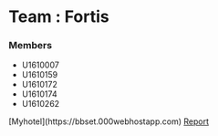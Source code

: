 <h1>Team : Fortis</h1>
<h3>Members</h3>
<ul>
	<li>U1610007</li>
	<li>U1610159</li>
	<li>U1610172</li>
	<li>U1610174</li>
	<li>U1610262</li>
</ul>
[Myhotel](https://bbset.000webhostapp.com)
<a href="report.docx">Report</a>